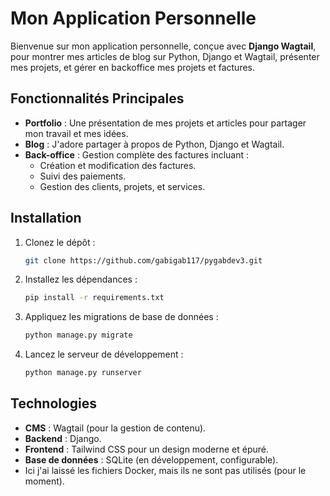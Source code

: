 
# Mon Application Personnelle

Bienvenue sur mon application personnelle, conçue avec **Django Wagtail**, pour montrer mes articles de blog sur Python, Django et Wagtail, présenter mes projets, et gérer en backoffice mes projets et factures.

## Fonctionnalités Principales

- **Portfolio** : Une présentation de mes projets et articles pour partager mon travail et mes idées.
- **Blog** : J'adore partager à propos de Python, Django et Wagtail.
- **Back-office** : Gestion complète des factures incluant :
  - Création et modification des factures.
  - Suivi des paiements.
  - Gestion des clients, projets, et services.

## Installation

1. Clonez le dépôt :
   ```bash
   git clone https://github.com/gabigab117/pygabdev3.git
   ```

2. Installez les dépendances :
   ```bash
   pip install -r requirements.txt
   ```

3. Appliquez les migrations de base de données :
   ```bash
   python manage.py migrate
   ```

4. Lancez le serveur de développement :
   ```bash
   python manage.py runserver
   ```

## Technologies

- **CMS** : Wagtail (pour la gestion de contenu).
- **Backend** : Django.
- **Frontend** : Tailwind CSS pour un design moderne et épuré.
- **Base de données** : SQLite (en développement, configurable).
- Ici j'ai laissé les fichiers Docker, mais ils ne sont pas utilisés (pour le moment).
